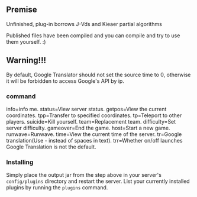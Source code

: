 ## Premise

Unfinished, plug-in borrows J-Vds and Kieaer partial algorithms

Published files have been compiled and you can compile and try to use them yourself. :)

## Warning!!!
By default, Google Translator should not set the source time to 0, otherwise it will be forbidden to access Google's API by ip.

### command
info=info me.
status=View server status.
getpos=View the current coordinates.
tpp=Transfer to specified coordinates.
tp=Teleport to other players.
suicide=Kill yourself.
team=Replacement team.
difficulty=Set server difficulty.
gameover=End the game.
host=Start a new game.
runwave=Runwave.
time=View the current time of the server.
tr=Google translation(Use - instead of spaces in text).
trr=Whether on/off launches Google Translation is not the default.


### Installing

Simply place the output jar from the step above in your server's `config/plugins` directory and restart the server.
List your currently installed plugins by running the `plugins` command.